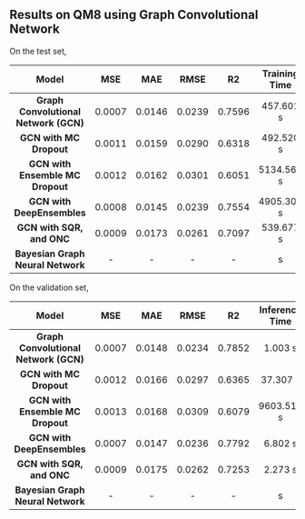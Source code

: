 ## Results on QM8 using Graph Convolutional Network

On the test set,

| Model  | MSE | MAE| RMSE | R2 | Training Time | Inference Time |
|:------:|:---:|:--:|:----:|:--:|:-------------:|:--------------:|
| **Graph Convolutional Network (GCN)** | 0.0007 | 0.0146 | 0.0239 | 0.7596 | 457.601 s | 1.108 s |
| **GCN with MC Dropout** | 0.0011 | 0.0159 | 0.0290 | 0.6318 | 492.520 s| 38.007 s|
| **GCN with Ensemble MC Dropout** | 0.0012 | 0.0162 | 0.0301 | 0.6051 | 5134.569 s| 9637.756 s|
| **GCN with DeepEnsembles** | 0.0008 | 0.0145 | 0.0239 | 0.7554 | 4905.302 s | 40.172 s|
| **GCN with SQR, and ONC** | 0.0009 | 0.0173 | 0.0261 | 0.7097 | 539.677 s | 2.181 s|
| **Bayesian Graph Neural Network** | - | - | - | - | s | s|

On the validation set,

| Model  | MSE | MAE| RMSE | R2 | Inference Time |
|:------:|:---:|:--:|:----:|:--:|:--------------:|
| **Graph Convolutional Network (GCN)** | 0.0007 | 0.0148 | 0.0234 | 0.7852 | 1.003 s|
| **GCN with MC Dropout** | 0.0012 | 0.0166 | 0.0297 | 0.6365 | 37.307 s|
| **GCN with Ensemble MC Dropout** | 0.0013 | 0.0168 | 0.0309 | 0.6079 | 9603.512 s|
| **GCN with DeepEnsembles** | 0.0007 | 0.0147 | 0.0236 | 0.7792 | 6.802 s|
| **GCN with SQR, and ONC** | 0.0009 | 0.0175 | 0.0262 | 0.7253 | 2.273 s|
| **Bayesian Graph Neural Network** | - | - | - | - | s|